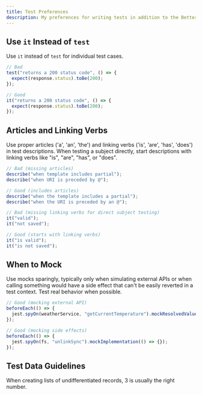 ```yaml
---
title: Test Preferences
description: My preferences for writing tests in addition to the Better Tests guidelines
---
```


## Use `it` Instead of `test`

Use `it` instead of `test` for individual test cases.

```typescript
// Bad
test("returns a 200 status code", () => {
  expect(response.status).toBe(200);
});

// Good
it("returns a 200 status code", () => {
  expect(response.status).toBe(200);
});
```

## Articles and Linking Verbs

Use proper articles ('a', 'an', 'the') and linking verbs ('is', 'are', 'has', 'does') in test descriptions. When testing a subject directly, start descriptions with linking verbs like "is", "are", "has", or "does".

```typescript
// Bad (missing articles)
describe("when template includes partial");
describe("when URI is preceded by @");

// Good (includes articles)
describe("when the template includes a partial");
describe("when the URI is preceded by an @");

// Bad (missing linking verbs for direct subject testing)
it("valid");
it("not saved");

// Good (starts with linking verbs)
it("is valid");
it("is not saved");
```

## When to Mock

Use mocks sparingly, typically only when simulating external APIs or when calling something would have a side effect that can't be easily reverted in a test context. Test real behavior when possible.

```typescript
// Good (mocking external API)
beforeEach(() => {
  jest.spyOn(weatherService, "getCurrentTemperature").mockResolvedValue(72);
});

// Good (mocking side effects)
beforeEach(() => {
  jest.spyOn(fs, "unlinkSync").mockImplementation(() => {});
});
```

## Test Data Guidelines

When creating lists of undifferentiated records, 3 is usually the right number.
